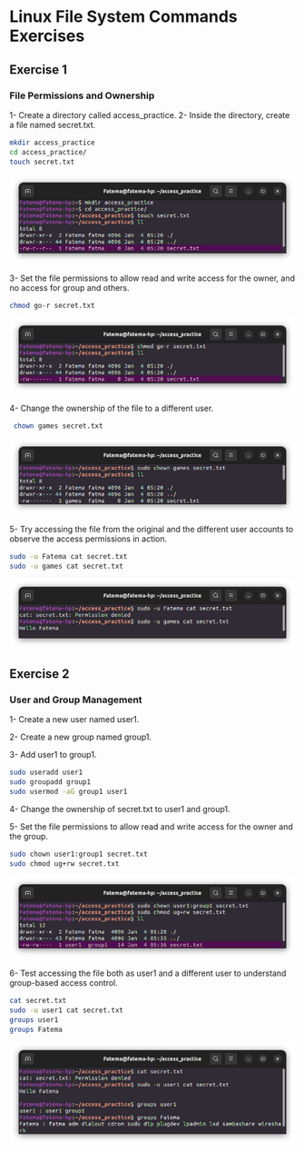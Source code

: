 # Linux File System Commands Exercises

## Exercise 1 ## 
### File Permissions and Ownership ###
1- Create a directory called access_practice.
2- Inside the directory, create a file named secret.txt.
```bash
mkdir access_practice
cd access_practice/
touch secret.txt
```
![Terminal](Images/1.png)

3- Set the file permissions to allow read and write access for the owner, and no access for group and others.
```bash
chmod go-r secret.txt 
```
![Terminal](Images/2.png)

4- Change the ownership of the file to a different user.
```bash
 chown games secret.txt
```
![Terminal](Images/3.png)

5- Try accessing the file from the original and the different user accounts to observe the access permissions in action.
```bash
sudo -u Fatema cat secret.txt
sudo -u games cat secret.txt
```
![Terminal](Images/4.png)


## Exercise 2 ## 
### User and Group Management ###
1- Create a new user named user1.

2- Create a new group named group1.

3- Add user1 to group1.
```bash
sudo useradd user1
sudo groupadd group1
sudo usermod -aG group1 user1
```

4- Change the ownership of secret.txt to user1 and group1.

5- Set the file permissions to allow read and write access for the owner and the group.
```bash
sudo chown user1:group1 secret.txt
sudo chmod ug+rw secret.txt
```
![Terminal](Images/5.png)

6- Test accessing the file both as user1 and a different user to understand group-based access control.
```bash
cat secret.txt
sudo -u user1 cat secret.txt
groups user1
groups Fatema
```
![Terminal](Images/6.png)
